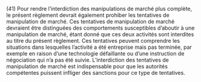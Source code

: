 (41) Pour rendre l’interdiction des manipulations de marché plus complète, le présent règlement devrait également prohiber les tentatives de manipulation de marché. Ces tentatives de manipulation de marché devraient être distinguées des comportements susceptibles d’aboutir à une manipulation de marché, étant donné que ces deux activités sont interdites au titre du présent règlement. Ces tentatives peuvent comprendre les situations dans lesquelles l’activité a été entreprise mais pas terminée, par exemple en raison d’une technologie défaillante ou d’une instruction de négociation qui n’a pas été suivie. L’interdiction des tentatives de manipulation de marché est indispensable pour que les autorités compétentes puissent infliger des sanctions pour ce type de tentatives.